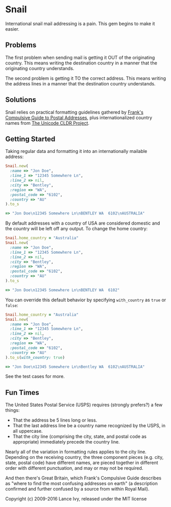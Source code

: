 # Snail

International snail mail addressing is a pain. This gem begins to make it easier.

## Problems

The first problem when sending mail is getting it OUT of the originating country. This means writing the destination country in a manner that the originating country understands.

The second problem is getting it TO the correct address. This means writing the address lines in a manner that the destination country understands.

## Solutions

Snail relies on practical formatting guidelines gathered by [Frank's Compulsive Guide to Postal Addresses](http://www.columbia.edu/kermit/postal.html), plus internationalized country names from [The Unicode CLDR Project](http://cldr.unicode.org/index).

## Getting Started

Taking regular data and formatting it into an internationally mailable address:

```ruby
Snail.new(
  :name => "Jon Doe",
  :line_1 => "12345 Somewhere Ln",
  :line_2 => nil,
  :city => "Bentley",
  :region => "WA",
  :postal_code => "6102",
  :country => "AU"
).to_s

=> "Jon Doe\n12345 Somewhere Ln\nBENTLEY WA  6102\nAUSTRALIA"
```

By default addresses with a country of USA are considered domestic and the country will
be left off any output. To change the home country:

```ruby
Snail.home_country = "Australia"
Snail.new(
  :name => "Jon Doe",
  :line_1 => "12345 Somewhere Ln",
  :line_2 => nil,
  :city => "Bentley",
  :region => "WA",
  :postal_code => "6102",
  :country => "AU"
).to_s

=> "Jon Doe\n12345 Somewhere Ln\nBENTLEY WA  6102"
```

You can override this default behavior by specifying `with_country` as `true` or `false`:

```ruby
Snail.home_country = "Australia"
Snail.new(
  :name => "Jon Doe",
  :line_1 => "12345 Somewhere Ln",
  :line_2 => nil,
  :city => "Bentley",
  :region => "WA",
  :postal_code => "6102",
  :country => "AU"
).to_s(with_country: true)

=> "Jon Doe\n12345 Somewhere Ln\nBentley WA  6102\nAUSTRALIA"
```

See the test cases for more.

## Fun Times

The United States Postal Service (USPS) requires (strongly prefers?) a few things:

* That the address be 5 lines long or less.
* That the last address line be a country name recognized by the USPS, in all uppercase.
* That the city line (comprising the city, state, and postal code as appropriate) immediately precede the country line.

Nearly all of the variation in formatting rules applies to the city line. Depending on the receiving country, the three component pieces (e.g. city, state, postal code) have different names, are pieced together in different order with different punctuation, and may or may not be required.

And then there's Great Britain, which Frank's Compulsive Guide describes as "where to find the most confusing addresses on earth" (a description confirmed and further confused by a source from within Royal Mail).

Copyright (c) 2009-2016 Lance Ivy, released under the MIT license

